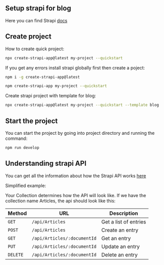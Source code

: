 ## Setup strapi for blog

Here you can find Strapi [docs](https://docs.strapi.io/)

## Create project

How to create quick project:

```bash
npx create-strapi-app@latest my-project --quickstart
```

If you get any errors install strapi globally first then create a poject:

```bash
npm i -g create-strapi-app@latest
```

```bash
npm create-strapi-app my-project --quickstart
```

Create strapi project with template for blog:

```bash
npx create-strapi-app@latest my-project --quickstart --template blog
```

## Start the project

You can start the project by going into project directory and running the command:

```bash
npm run develop
```

## Understanding strapi API

You can get all the information about how the Strapi API works [here](https://docs.strapi.io/dev-docs/api/rest)

Simplified example:

Your Collection determines how the API will look like. If we have the collection name Articles, the api should look like this:

| Method   | URL                         | Description           |
| -------- | --------------------------- | --------------------- |
| `GET`    | `/api/Articles`             | Get a list of entries |
| `POST`   | `/api/Articles`             | Create an entry       |
| `GET`    | `/api/Articles/:documentId` | Get an entry          |
| `PUT`    | `/api/Articles/:documentId` | Update an entry       |
| `DELETE` | `/api/Articles/:documentId` | Delete an entry       |
